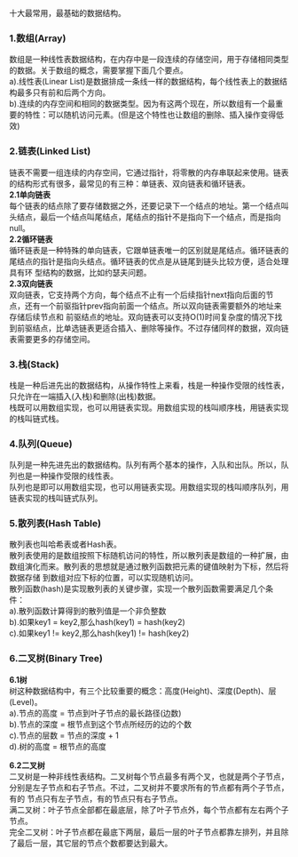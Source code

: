 十大最常用，最基础的数据结构。

### 1.数组(Array)
数组是一种线性表数据结构，在内存中是一段连续的存储空间，用于存储相同类型的数据。关于数组的概念，需要掌握下面几个要点。<br/>
a).线性表(Linear List)是数据排成一条线一样的数据结构，每个线性表上的数据结构最多只有前和后两个方向。<br/>
b).连续的内存空间和相同的数据类型。因为有这两个现在，所以数组有一个最重要的特性：可以随机访问元素。(但是这个特性也让数组的删除、插入操作变得低效)

### 2.链表(Linked List)
链表不需要一组连续的内存空间，它通过指针，将零散的内存串联起来使用。链表的结构形式有很多，最常见的有三种：单链表、双向链表和循环链表。<br/>
**2.1单向链表**<br/>
每个链表的结点除了要存储数据之外，还要记录下一个结点的地址。第一个结点叫头结点，最后一个结点叫尾结点，尾结点的指针不是指向下一个结点，而是指向null。<br/>
**2.2循环链表**<br/>
循环链表是一种特殊的单向链表，它跟单链表唯一的区别就是尾结点。循环链表的尾结点的指针是指向头结点。循环链表的优点是从链尾到链头比较方便，适合处理具有环
型结构的数据，比如约瑟夫问题。<br/>
**2.3双向链表**<br/>
双向链表，它支持两个方向，每个结点不止有一个后续指针next指向后面的节点，还有一个前驱指针prev指向前面一个结点。所以双向链表需要额外的地址来存储后续节点和
前驱结点的地址。双向链表可以支持O(1)时间复杂度的情况下找到前驱结点，比单选链表更适合插入、删除等操作。不过存储同样的数据，双向链表需要更多的存储空间。

### 3.栈(Stack)
栈是一种后进先出的数据结构，从操作特性上来看，栈是一种操作受限的线性表，只允许在一端插入(入栈)和删除(出栈)数据。<br/>
栈既可以用数组实现，也可以用链表实现。用数组实现的栈叫顺序栈，用链表实现的栈叫链式栈。

### 4.队列(Queue)
队列是一种先进先出的数据结构。队列有两个基本的操作，入队和出队。所以，队列也是一种操作受限的线性表。<br/>
队列也是即可以用数组实现，也可以用链表实现。用数组实现的栈叫顺序队列，用链表实现的栈叫链式队列。<br/>

### 5.散列表(Hash Table)
散列表也叫哈希表或者Hash表。<br/>
散列表使用的是数组按照下标随机访问的特性，所以散列表是数组的一种扩展，由数组演化而来。散列表的思想就是通过散列函数把元素的键值映射为下标，然后将数据存储
到数组对应下标的位置，可以实现随机访问。<br/>
散列函数(hash)是实现散列表的关键步骤，实现一个散列函数需要满足几个条件：<br/>
a).散列函数计算得到的散列值是一个非负整数<br/>
b).如果key1 = key2,那么hash(key1) = hash(key2)<br/>
c).如果key1 != key2,那么hash(key1) != hash(key2)<br/>

### 6.二叉树(Binary Tree)<br/>
**6.1树**<br/>
树这种数据结构中，有三个比较重要的概念：高度(Height)、深度(Depth)、层(Level)。<br/>
a).节点的高度 = 节点到叶子节点的最长路径(边数)<br/>
b).节点的深度 = 根节点到这个节点所经历的边的个数<br/>
c).节点的层数 = 节点的深度 + 1<br/>
d).树的高度 = 根节点的高度<br/>

**6.2二叉树**<br/>
二叉树是一种非线性表结构。二叉树每个节点最多有两个叉，也就是两个子节点，分别是左子节点和右子节点。不过，二叉树并不要求所有的节点都有两个子节点，有的
节点只有左子节点，有的节点只有右子节点。<br/>
满二叉树：叶子节点全部都在最底层，除了叶子节点外，每个节点都有左右两个子节点。<br/>
完全二叉树：叶子节点都在最底下两层，最后一层的叶子节点都靠左排列，并且除了最后一层，其它层的节点个数都要达到最大。<br/>









